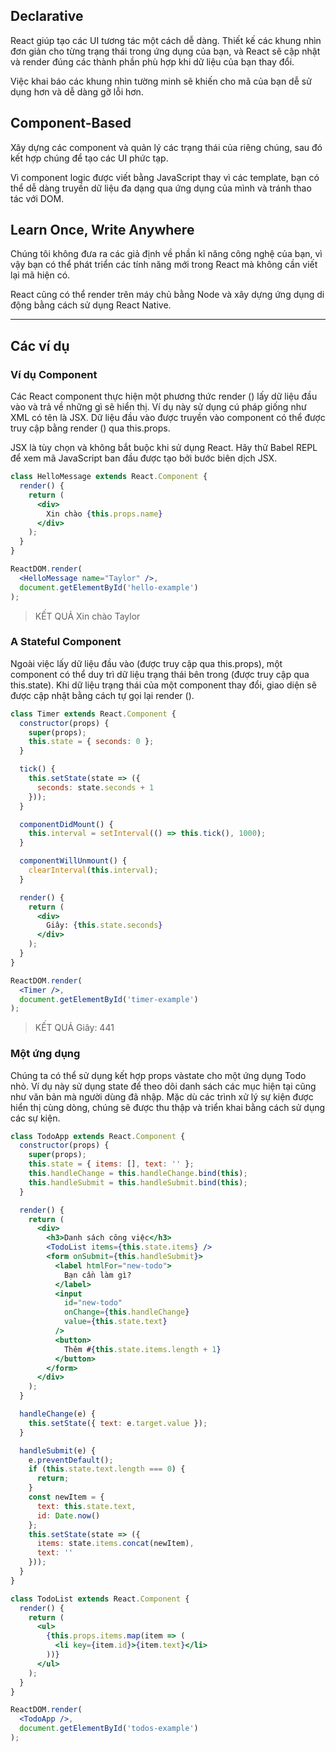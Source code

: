 ## Declarative

React giúp tạo các UI tương tác một cách dễ dàng. Thiết kế các khung nhìn đơn giản cho từng trạng thái trong ứng dụng của bạn, và React sẽ cập nhật và render đúng các thành phần phù hợp khi dữ liệu của bạn thay đổi.

Việc khai báo các khung nhìn tường minh sẽ khiến cho mã của bạn dễ sử dụng hơn và dễ dàng gỡ lỗi hơn.

## Component-Based

Xây dựng các component và quản lý các trạng thái của riêng chúng, sau đó kết hợp chúng để tạo các UI phức tạp.

Vì component logic được viết bằng JavaScript thay vì các template, bạn có thể dễ dàng truyền dữ liệu đa dạng qua ứng dụng của mình và tránh thao tác với DOM.

## Learn Once, Write Anywhere

Chúng tôi không đưa ra các giả định về phần kĩ năng công nghệ của bạn, vì vậy bạn có thể phát triển các tính năng mới trong React mà không cần viết lại mã hiện có.

React cũng có thể render trên máy chủ bằng Node và xây dựng ứng dụng di động bằng cách sử dụng React Native.

---

## Các ví dụ

### Ví dụ Component

Các React component thực hiện một phương thức render () lấy dữ liệu đầu vào và trả về những gì sẽ hiển thị. Ví dụ này sử dụng cú pháp giống như XML có tên là JSX. Dữ liệu đầu vào được truyền vào component có thể được truy cập bằng render () qua this.props.

JSX là tùy chọn và không bắt buộc khi sử dụng React. Hãy thử Babel REPL để xem mã JavaScript ban đầu được tạo bởi bước biên dịch JSX.

```jsx
class HelloMessage extends React.Component {
  render() {
    return (
      <div>
        Xin chào {this.props.name}
      </div>
    );
  }
}

ReactDOM.render(
  <HelloMessage name="Taylor" />,
  document.getElementById('hello-example')
);
```
>KẾT QUẢ
>Xin chào Taylor

### A Stateful Component

Ngoài việc lấy dữ liệu đầu vào (được truy cập qua this.props), một component có thể duy trì dữ liệu trạng thái bên trong (được truy cập qua this.state). Khi dữ liệu trạng thái của một component thay đổi, giao diện sẽ được cập nhật bằng cách tự gọi lại render ().

```jsx
class Timer extends React.Component {
  constructor(props) {
    super(props);
    this.state = { seconds: 0 };
  }

  tick() {
    this.setState(state => ({
      seconds: state.seconds + 1
    }));
  }

  componentDidMount() {
    this.interval = setInterval(() => this.tick(), 1000);
  }

  componentWillUnmount() {
    clearInterval(this.interval);
  }

  render() {
    return (
      <div>
        Giây: {this.state.seconds}
      </div>
    );
  }
}

ReactDOM.render(
  <Timer />,
  document.getElementById('timer-example')
);
```
>KẾT QUẢ
>Giây: 441

### Một ứng dụng

Chúng ta có thể sử dụng kết hợp props vàstate cho một ứng dụng Todo nhỏ. Ví dụ này sử dụng state để theo dõi danh sách các mục hiện tại cũng như văn bản mà người dùng đã nhập. Mặc dù các trình xử lý sự kiện được hiển thị cùng dòng, chúng sẽ được thu thập và triển khai bằng cách sử dụng các sự kiện.

```jsx
class TodoApp extends React.Component {
  constructor(props) {
    super(props);
    this.state = { items: [], text: '' };
    this.handleChange = this.handleChange.bind(this);
    this.handleSubmit = this.handleSubmit.bind(this);
  }

  render() {
    return (
      <div>
        <h3>Danh sách công việc</h3>
        <TodoList items={this.state.items} />
        <form onSubmit={this.handleSubmit}>
          <label htmlFor="new-todo">
            Bạn cần làm gì?
          </label>
          <input
            id="new-todo"
            onChange={this.handleChange}
            value={this.state.text}
          />
          <button>
            Thêm #{this.state.items.length + 1}
          </button>
        </form>
      </div>
    );
  }

  handleChange(e) {
    this.setState({ text: e.target.value });
  }

  handleSubmit(e) {
    e.preventDefault();
    if (this.state.text.length === 0) {
      return;
    }
    const newItem = {
      text: this.state.text,
      id: Date.now()
    };
    this.setState(state => ({
      items: state.items.concat(newItem),
      text: ''
    }));
  }
}

class TodoList extends React.Component {
  render() {
    return (
      <ul>
        {this.props.items.map(item => (
          <li key={item.id}>{item.text}</li>
        ))}
      </ul>
    );
  }
}

ReactDOM.render(
  <TodoApp />,
  document.getElementById('todos-example')
);
```
